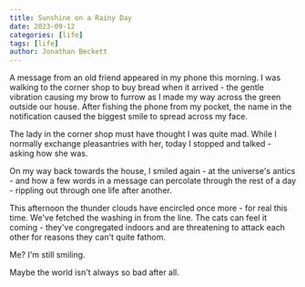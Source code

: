 ```yaml
---
title: Sunshine on a Rainy Day
date: 2023-09-12
categories: [life]
tags: [life]
author: Jonathan Beckett
---
```


A message from an old friend appeared in my phone this morning. I was walking to the corner shop to buy bread when it arrived - the gentle vibration causing my brow to furrow as I made my way across the green outside our house. After fishing the phone from my pocket, the name in the notification caused the biggest smile to spread across my face.

The lady in the corner shop must have thought I was quite mad. While I normally exchange pleasantries with her, today I stopped and talked - asking how she was.

On my way back towards the house, I smiled again - at the universe's antics - and how a few words in a message can percolate through the rest of a day - rippling out through one life after another.

This afternoon the thunder clouds have encircled once more - for real this time. We've fetched the washing in from the line. The cats can feel it coming - they've congregated indoors and are threatening to attack each other for reasons they can't quite fathom.

Me? I'm still smiling.

Maybe the world isn't always so bad after all.